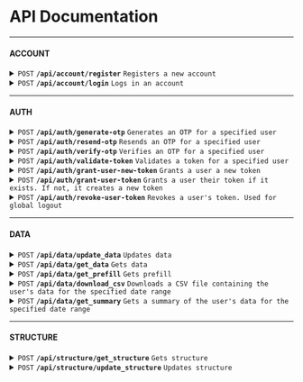 # API Documentation



---

#### ACCOUNT

<details>
<summary><code>POST</code> <code><b>/api/account/register</b></code> <code>Registers a new account</code></summary>

##### Parameters
> | Name | Required | Data Type | Description | Default Value | 
> |---|---|---|---|---|
> | email | true | string | Email address |  | 
> | form_info | true | object | Form info |  | 


##### Responses

> | Name | Success | Description | Data | Message | 
> |---|---|---|---|---|
> | success | true | The account is successfully registered | {"token":"string","email":"string (Account's email address)","name":"string (First + Last name)"} | account.registered | 
> | account-already-exists | false | The account already exists | null | error.account.already-exists | 

</details>

<details>
<summary><code>POST</code> <code><b>/api/account/login</b></code> <code>Logs in an account</code></summary>

##### Parameters
> | Name | Required | Data Type | Description | Default Value | 
> |---|---|---|---|---|
> | email | true | string | Email address |  | 
> | otp | true | string | One-time password |  | 
> | reset_token | false | boolean | Reset the user's token upon login? | false | 


##### Responses

> | Name | Success | Description | Data | Message | 
> |---|---|---|---|---|
> | success | true | The account is successfully logged in | {"token":"string","email":"string (Account's email address)","name":"string (First + Last name)"} | account.logged-in | 
> | account-not-found | false | The specified account is not found in the database | null | error.account.not-found | 
> | account-disabled | false | The specified account is disabled | null | error.account.disabled | 

</details>



---

#### AUTH

<details>
<summary><code>POST</code> <code><b>/api/auth/generate-otp</b></code> <code>Generates an OTP for a specified user</code></summary>

##### Parameters
> | Name | Required | Data Type | Description | Default Value | 
> |---|---|---|---|---|
> | email | true | string | Email address |  | 


##### Responses

> | Name | Success | Description | Data | Message | 
> |---|---|---|---|---|
> | success | true | The OTP is successfully sent | {"timestamp":"number"} | auth.otp.sent | 

</details>

<details>
<summary><code>POST</code> <code><b>/api/auth/resend-otp</b></code> <code>Resends an OTP for a specified user</code></summary>

##### Parameters
> | Name | Required | Data Type | Description | Default Value | 
> |---|---|---|---|---|
> | email | true | string | Email address |  | 


##### Responses

> | Name | Success | Description | Data | Message | 
> |---|---|---|---|---|
> | success | true | The OTP is successfully resent | null | auth.otp.resend | 
> | otp-not-found | false | The OTP is not found | null | error.otp.not-found | 
> | otp-expired | false | The OTP is expired | null | error.otp.expired | 

</details>

<details>
<summary><code>POST</code> <code><b>/api/auth/verify-otp</b></code> <code>Verifies an OTP for a specified user</code></summary>

##### Parameters
> | Name | Required | Data Type | Description | Default Value | 
> |---|---|---|---|---|
> | email | true | string | Email address |  | 
> | code | true | string | One-time password |  | 


##### Responses

> | Name | Success | Description | Data | Message | 
> |---|---|---|---|---|
> | success | true | The OTP is successfully verified | null | auth.otp.verified | 
> | otp-not-found | false | There is no OTP for the specified user | null | error.otp.not-found | 
> | otp-expired | false | The OTP is expired | null | error.otp.expired | 
> | otp-invalid | false | The OTP is invalid | null | error.otp.invalid | 

</details>

<details>
<summary><code>POST</code> <code><b>/api/auth/validate-token</b></code> <code>Validates a token for a specified user</code></summary>

##### Parameters
> | Name | Required | Data Type | Description | Default Value | 
> |---|---|---|---|---|
> | email | true | string | Email address |  | 
> | token | true | string | User's token |  | 


##### Responses

> | Name | Success | Description | Data | Message | 
> |---|---|---|---|---|
> | success | true | The token is successfully validated | null | auth.token.validated | 
> | user-not-found | false | The specified user is not found in the database | null | error.auth.user.not-found | 
> | token-not-found | false | The user does not have a token in the database<br />(This should never happen) | null | error.auth.token.not-found | 
> | token-invalid | false | The given token does not match the user's token in the database | null | error.auth.token.invalid | 
> | token-expired | false | The token is expired | null | error.auth.token.expired | 
> | field-missing | false | A required field is missing | null | error.api.field.missing | 

</details>

<details>
<summary><code>POST</code> <code><b>/api/auth/grant-user-new-token</b></code> <code>Grants a user a new token</code></summary>

##### Parameters
> | Name | Required | Data Type | Description | Default Value | 
> |---|---|---|---|---|
> | user | true | string | User |  | 


##### Responses

> | Name | Success | Description | Data | Message | 
> |---|---|---|---|---|
> | success | true | The user's new token is successfully granted | null | auth.token.granted | 
> | user-not-found | false | The specified user is not found in the database | null | error.auth.user.not-found | 

</details>

<details>
<summary><code>POST</code> <code><b>/api/auth/grant-user-token</b></code> <code>Grants a user their token if it exists. If not, it creates a new token</code></summary>

##### Parameters
> | Name | Required | Data Type | Description | Default Value | 
> |---|---|---|---|---|
> | user | true | string | User |  | 


##### Responses

> | Name | Success | Description | Data | Message | 
> |---|---|---|---|---|
> | success | true | The user's token is successfully granted | null | auth.token.granted | 
> | user-not-found | false | The specified user is not found in the database | null | error.auth.user.not-found | 

</details>

<details>
<summary><code>POST</code> <code><b>/api/auth/revoke-user-token</b></code> <code>Revokes a user's token. Used for global logout</code></summary>

##### Parameters
> | Name | Required | Data Type | Description | Default Value | 
> |---|---|---|---|---|
> | user | true | string | User |  | 


##### Responses

> | Name | Success | Description | Data | Message | 
> |---|---|---|---|---|
> | success | true | The user's token is successfully revoked | null | auth.token.revoked | 
> | user-not-found | false | The specified user is not found in the database | null | error.auth.user.not-found | 

</details>



---

#### DATA

<details>
<summary><code>POST</code> <code><b>/api/data/update_data</b></code> <code>Updates data</code></summary>

##### Parameters
> | Name | Required | Data Type | Description | Default Value | 
> |---|---|---|---|---|
> | user | true | string | The user's email address |  | 
> | date | true | number | The number of days since the epoch |  | 
> | data | true | object | Data |  | 


##### Responses

> | Name | Success | Description | Data | Message | 
> |---|---|---|---|---|
> | success | true | The data is successfully updated | null | data.updated | 
> | could-not-update | false | The data could not be updated | null | error.data.could-not-update | 

</details>

<details>
<summary><code>POST</code> <code><b>/api/data/get_data</b></code> <code>Gets data</code></summary>

##### Parameters
> | Name | Required | Data Type | Description | Default Value | 
> |---|---|---|---|---|
> | user | true | string | The user's email address |  | 
> | token | true | string | The user's token |  | 
> | date | true | number | The number of days since the epoch |  | 


##### Responses

> | Name | Success | Description | Data | Message | 
> |---|---|---|---|---|
> | success | true | The data is successfully found | "The data for the specified date" | data.found | 
> | not-found | false | The data is not found | null | error.data.not-found | 

</details>

<details>
<summary><code>POST</code> <code><b>/api/data/get_prefill</b></code> <code>Gets prefill</code></summary>

##### Parameters
> | Name | Required | Data Type | Description | Default Value | 
> |---|---|---|---|---|
> | user | true | string | The user's email address |  | 
> | token | true | string | The user's token |  | 
> | date | true | number | The number of days since the epoch |  | 


##### Responses

> | Name | Success | Description | Data | Message | 
> |---|---|---|---|---|
> | success | true | The data is successfully found | "Prefill data" | prefill.found | 
> | not-found | false | The data is not found | null | error.prefill.not-found | 

</details>

<details>
<summary><code>POST</code> <code><b>/api/data/download_csv</b></code> <code>Downloads a CSV file containing the user's data for the specified date range</code></summary>

##### Parameters
> | Name | Required | Data Type | Description | Default Value | 
> |---|---|---|---|---|
> | user | true | string | The user's email address |  | 
> | token | true | string | The user's token |  | 
> | date_range | true | object { from: date, to: date } | A range of date objects. |  | 
> | all_time | false | boolean | If the data should be downloaded for all time instead of a specific date range.<br />If this value is specified, the `date_range` parameter is ignored. | false | 


##### Responses

> | Name | Success | Description | Data | Message | 
> |---|---|---|---|---|
> | success | true | Pulled the data successfully | "A CSV file containing the user's data for the specified date range" | data.found | 
> | user-not-found | false | The specified user is not found in the database | null | error.auth.user.not-found | 
> | token-invalid | false | The given token does not match the user's token in the database | null | error.auth.token.invalid | 

</details>

<details>
<summary><code>POST</code> <code><b>/api/data/get_summary</b></code> <code>Gets a summary of the user's data for the specified date range</code></summary>

##### Parameters
> | Name | Required | Data Type | Description | Default Value | 
> |---|---|---|---|---|
> | user | true | string | The user's email address |  | 
> | token | true | string | The user's token |  | 
> | date_range | true | object { from: date, to: date } | A range of date objects. |  | 
> | all_time | false | boolean | If the data should be downloaded for all time instead of a specific date range.<br />If this value is specified, the `date_range` parameter is ignored. | false | 


##### Responses

> | Name | Success | Description | Data | Message | 
> |---|---|---|---|---|
> | success | true | Pulled the data successfully | "A CSV file containing the user's data for the specified date range" | data.found | 
> | user-not-found | false | The specified user is not found in the database | null | error.auth.user.not-found | 
> | token-invalid | false | The given token does not match the user's token in the database | null | error.auth.token.invalid | 

</details>



---

#### STRUCTURE

<details>
<summary><code>POST</code> <code><b>/api/structure/get_structure</b></code> <code>Gets structure</code></summary>

##### Parameters
> | Name | Required | Data Type | Description | Default Value | 
> |---|---|---|---|---|
> | user | true | string | The user's email address |  | 
> | token | true | string | The user's token |  | 


##### Responses

> | Name | Success | Description | Data | Message | 
> |---|---|---|---|---|
> | success | true | The structure is successfully found | "Structure object" | structure.found | 
> | user-not-found | false | The specified user is not found in the database | null | error.auth.user.not-found | 
> | structure-not-found | false | Could not find a structure for the specified user. The default structure is to be used. | null | error.structure.not-found | 

</details>

<details>
<summary><code>POST</code> <code><b>/api/structure/update_structure</b></code> <code>Updates structure</code></summary>

##### Parameters
> | Name | Required | Data Type | Description | Default Value | 
> |---|---|---|---|---|
> | user | true | string | The user's email address |  | 
> | token | true | string | The user's token |  | 
> | structure | true | object | The new structure |  | 


##### Responses

> | Name | Success | Description | Data | Message | 
> |---|---|---|---|---|
> | success | true | The structure is successfully updated | null | structure.updated | 
> | user-not-found | false | The specified user is not found in the database | null | error.auth.user.not-found | 
> | could-not-update | false | Could not update the structure | null | error.structure.could-not-update | 

</details>

